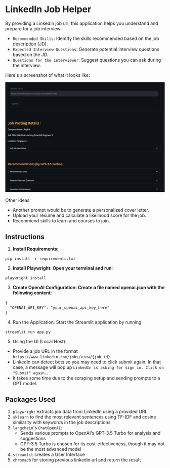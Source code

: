 # LinkedIn Job Helper 
By providing a LinkedIn job url, this application helps you understand and prepare for a job interview:
- `Recommended Skills`: Identify the skills recommended based on the job description (JD).
- `Expected Interview Questions`: Generate potential interview questions based on the JD.
- `Questions for the Interviewer`: Suggest questions you can ask during the interview.

Here's a screenshot of what it looks like:

![alt text](app.png "App screenshot")

Other ideas: 
- Another prompt would be to generate a personalized cover letter.
- Upload your resume and calculate a likelihood score for the job. 
- Recommend skills to learn and courses to join. 

## Instructions

1. **Install Requirements**:
```
pip install -r requirements.txt
```
2. **Install Playwright: Open your terminal and run**:
```
playwright install
```
3. **Create OpenAI Configuration: Create a file named openai.json with the following content**:
```
{
  "OPENAI_API_KEY": "your_openai_api_key_here"
}
```
4. Run the Application: Start the Streamlit application by running:
```
streamlit run app.py
```
5. Using the UI (Local Host):
- Provide a job URL in the format `https://www.linkedin.com/jobs/view/{job_id}`.
- LinkedIn can detect bots so you may need to click submit again. In that case, a message will pop up `LinkedIn is asking for sign in. Click on "Submit" again.`.
- It takes some time due to the scraping setup and sending prompts to a GPT model.

## Packages Used
1. `playwright` extracts job data from LinkedIn using a provided URL 
2. `sklearn` to find the most relevant sentences using TF-IDF and cosine similarity with keywords in the job descriptions
3. `langchain`'s `ChatOpenAI`:
    - Sends various prompts to OpenAI's GPT-3.5 Turbo for analysis and suggestions
    - GPT-3.5 Turbo is chosen for its cost-effectiveness, though it may not be the most advanced model
4. `streamlit` creates a User Interface 
5.  `chromadb` for storing previous linkedin url and return the result

